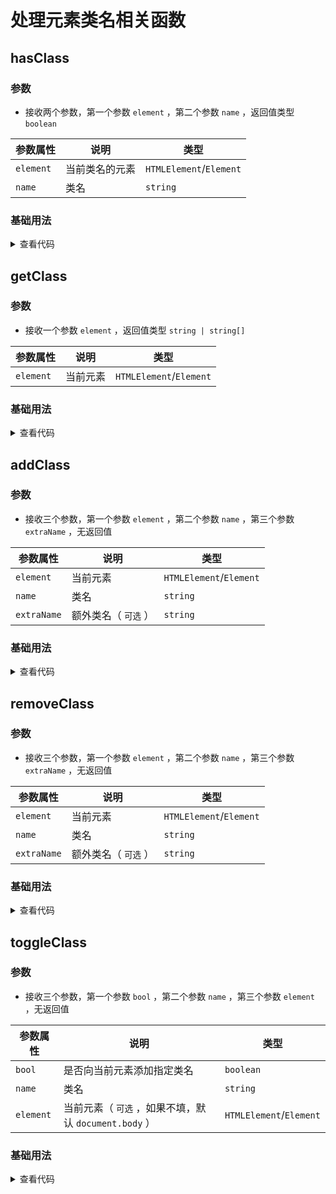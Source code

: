 <script setup>
import hasClass from './hasClass.vue'
import getClass from './getClass.vue'
import addClass from './addClass.vue'
import removeClass from './removeClass.vue'
import toggleClass from './toggleClass.vue'
</script>

# 处理元素类名相关函数

<ClientOnly>
  <description-popover :num="5" />
</ClientOnly>

## hasClass

<ClientOnly>
  <description :isShowIcon="false" description="判断元素是否存在指定类名" /> 
</ClientOnly>

### 参数

- 接收两个参数，第一个参数 `element` ，第二个参数 `name` ，返回值类型 `boolean`

| **参数属性** | **说明**       | **类型**                |
| ------------ | -------------- | ----------------------- |
| `element`    | 当前类名的元素 | `HTMLElement`/`Element` |
| `name`       | 类名           | `string`                |

### 基础用法

<ClientOnly>
  <hasClass />
</ClientOnly>
<details>

<summary>查看代码</summary>

<<< @/utils/class/hasClass.vue

</details>

## getClass

<ClientOnly>
  <description :isShowIcon="false" description="获取当前元素的所有类名" /> 
</ClientOnly>

### 参数

- 接收一个参数 `element` ，返回值类型 `string | string[]`

| **参数属性** | **说明** | **类型**                |
| ------------ | -------- | ----------------------- |
| `element`    | 当前元素 | `HTMLElement`/`Element` |

### 基础用法

<ClientOnly>
  <getClass />
</ClientOnly>
<details>

<summary>查看代码</summary>

<<< @/utils/class/getClass.vue

</details>

## addClass

<ClientOnly>
  <description :isShowIcon="false" description="向当前元素添加指定类名" /> 
</ClientOnly>

### 参数

- 接收三个参数，第一个参数 `element` ，第二个参数 `name` ，第三个参数 `extraName` ，无返回值

| **参数属性** | **说明**             | **类型**                |
| ------------ | -------------------- | ----------------------- |
| `element`    | 当前元素             | `HTMLElement`/`Element` |
| `name`       | 类名                 | `string`                |
| `extraName`  | 额外类名（ `可选` ） | `string`                |

### 基础用法

<ClientOnly>
  <addClass />
</ClientOnly>
<details>

<summary>查看代码</summary>

<<< @/utils/class/addClass.vue

</details>

## removeClass

<ClientOnly>
  <description :isShowIcon="false" description="删除当前元素的指定类名" /> 
</ClientOnly>

### 参数

- 接收三个参数，第一个参数 `element` ，第二个参数 `name` ，第三个参数 `extraName` ，无返回值

| **参数属性** | **说明**             | **类型**                |
| ------------ | -------------------- | ----------------------- |
| `element`    | 当前元素             | `HTMLElement`/`Element` |
| `name`       | 类名                 | `string`                |
| `extraName`  | 额外类名（ `可选` ） | `string`                |

### 基础用法

<ClientOnly>
  <removeClass />
</ClientOnly>
<details>

<summary>查看代码</summary>

<<< @/utils/class/removeClass.vue

</details>

## toggleClass

<ClientOnly>
  <description :isShowIcon="false" description="是否向当前元素添加指定类名" /> 
</ClientOnly>

### 参数

- 接收三个参数，第一个参数 `bool` ，第二个参数 `name` ，第三个参数 `element` ，无返回值

| **参数属性** | **说明**                                              | **类型**                |
| ------------ | ----------------------------------------------------- | ----------------------- |
| `bool`       | 是否向当前元素添加指定类名                            | `boolean`               |
| `name`       | 类名                                                  | `string`                |
| `element`    | 当前元素（ `可选` ，如果不填，默认 `document.body` ） | `HTMLElement`/`Element` |

### 基础用法

<ClientOnly>
  <toggleClass />
</ClientOnly>
<details>

<summary>查看代码</summary>

<<< @/utils/class/toggleClass.vue

</details>

